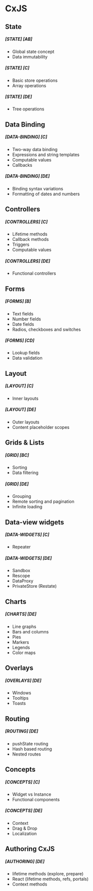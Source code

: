 # CxJS

## State

##### [STATE] [AB]
- Global state concept
- Data immutability

##### [STATE] [C]
- Basic store operations
- Array operations

##### [STATE] [DE]
- Tree operations

## Data Binding

##### [DATA-BINDING] [C]
- Two-way data binding
- Expressions and string templates
- Computable values
- Callbacks

##### [DATA-BINDING] [DE]
- Binding syntax variations
- Formatting of dates and numbers

## Controllers

##### [CONTROLLERS] [C]
- Lifetime methods
- Callback methods
- Triggers
- Computable values

##### [CONTROLLERS] [DE]
- Functional controllers

## Forms

##### [FORMS] [B]
- Text fields
- Number fields
- Date fields
- Radios, checkboxes and switches

##### [FORMS] [CD]
- Lookup fields
- Data validation

## Layout

##### [LAYOUT] [C]
- Inner layouts

##### [LAYOUT] [DE]
- Outer layouts
- Content placeholder scopes

## Grids & Lists

##### [GRID] [BC]
- Sorting
- Data filtering

##### [GRID] [DE]
- Grouping
- Remote sorting and pagination
- Infinite loading

## Data-view widgets

##### [DATA-WIDGETS] [C]
- Repeater

##### [DATA-WIDGETS] [DE]
- Sandbox
- Rescope
- DataProxy
- PrivateStore (Restate)

## Charts

##### [CHARTS] [DE]
- Line graphs
- Bars and columns
- Pies
- Markers
- Legends
- Color maps

## Overlays

##### [OVERLAYS] [DE]
- Windows
- Tooltips
- Toasts

## Routing

##### [ROUTING] [DE]
- pushState routing
- Hash based routing
- Nested routes

## Concepts

##### [CONCEPTS] [C]
- Widget vs Instance
- Functional components

##### [CONCEPTS] [DE]
- Context
- Drag & Drop
- Localization

## Authoring CxJS 

##### [AUTHORING] [DE]
- lifetime methods (explore, prepare)
- React (lifetime methods, refs, portals)
- Context methods




